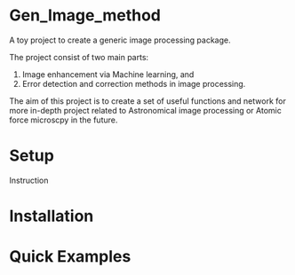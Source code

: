 # Gen_Image_method

A toy project to create a generic image processing package.

The project consist of two main parts:
1) Image enhancement via Machine learning, and
2) Error detection and correction methods in image processing.

The aim of this project is to create a set of useful functions and network for more in-depth project related to Astronomical image processing or Atomic force microscpy in the future.

Setup
=====
Instruction

Installation
============

Quick Examples
==============

